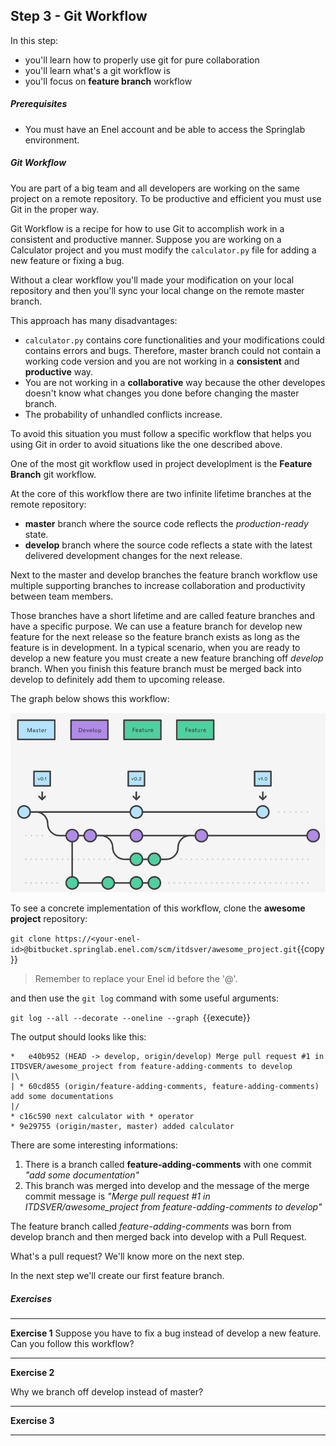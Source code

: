 ## Step 3 - Git Workflow
In this step:
* you'll learn how to properly use git for pure collaboration
* you'll learn what's a git workflow is
* you'll focus on **feature branch** workflow

##### Prerequisites
* You must have an Enel account and be able to access the Springlab environment.

##### Git Workflow

You are part of a big team and all developers are working on the same project on a remote repository. To be productive and efficient you must use Git in the proper way. 

Git Workflow is a recipe for how to use Git to accomplish work in a consistent and productive manner. 
Suppose you are working on a Calculator project and you must modify the `calculator.py` file for adding a new feature or fixing a bug.

Without a clear workflow you'll made your modification on your local repository and then you'll sync your local change on the remote master branch.

This approach has many disadvantages:

* `calculator.py` contains core functionalities and your modifications could contains errors and bugs. Therefore, master branch could not contain a working code version and you are not working in a **consistent** and **productive** way.
* You are not working in a **collaborative** way because the other developes doesn't know what changes you done before changing the master branch.
* The probability of unhandled conflicts increase.

To avoid this situation you must follow a specific workflow that helps you using Git in order to avoid situations like the one described above.

One of the most git workflow used in project developlment is the **Feature Branch** git workflow.

At the core of this workflow there are two infinite lifetime branches at the remote repository:
* **master** branch where the source code reflects the *production-ready* state.
* **develop** branch where the source code reflects a state with the latest delivered development changes for the next release.

Next to the master and develop branches the feature branch workflow use multiple supporting branches to increase collaboration and productivity between team members. 

Those branches have a short lifetime and are called feature branches and have a specific purpose. We can use a feature branch for develop new feature for the next release so the feature branch exists as long as the feature is in development. 
In a typical scenario, when you are ready to develop a new feature you must create a new feature branching off *develop* branch. When you finish this feature branch must be merged back into develop to definitely add them to upcoming release.

The graph below shows this workflow:

![](./assets/feature_branch_workflow.png)

To see a concrete implementation of this workflow, clone the **awesome project** repository:

```git clone https://<your-enel-id>@bitbucket.springlab.enel.com/scm/itdsver/awesome_project.git```{{copy}}

> Remember to replace your Enel id before the '@'.

and then use the `git log` command with some useful arguments:

```git log --all --decorate --oneline --graph ```{{execute}}

The output should looks like this:

```shell
*   e40b952 (HEAD -> develop, origin/develop) Merge pull request #1 in ITDSVER/awesome_project from feature-adding-comments to develop
|\  
| * 60cd855 (origin/feature-adding-comments, feature-adding-comments) add some documentations
|/  
* c16c590 next calculator with * operator
* 9e29755 (origin/master, master) added calculator
```

There are some interesting informations:

1. There is a branch called **feature-adding-comments** with one commit *"add some documentation"*
2. This branch was merged into develop and the message of the merge commit message is *"Merge pull request #1 in ITDSVER/awesome_project from feature-adding-comments to develop"*


The feature branch called *feature-adding-comments* was born from develop branch and then merged back into develop with a Pull Request.

What's a pull request? We'll know more on the next step.

In the next step we'll create our first feature branch.


##### Exercises

---
**Exercise 1**
Suppose you have to fix a bug instead of develop a new feature. Can you follow this workflow? 

---

**Exercise 2**

Why we branch off develop instead of master? 

---

**Exercise 3**

---